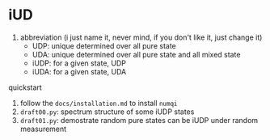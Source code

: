 # iUD

1. abbreviation (i just name it, never mind, if you don't like it, just change it)
   * UDP: unique determined over all pure state
   * UDA: unique determined over all pure state and all mixed state
   * iUDP: for a given state, UDP
   * iUDA: for a given state, UDA

quickstart

1. follow the `docs/installation.md` to install `numqi`
2. `draft00.py`: spectrum structure of some iUDP states
3. `draft01.py`: demostrate random pure states can be iUDP under random measurement
